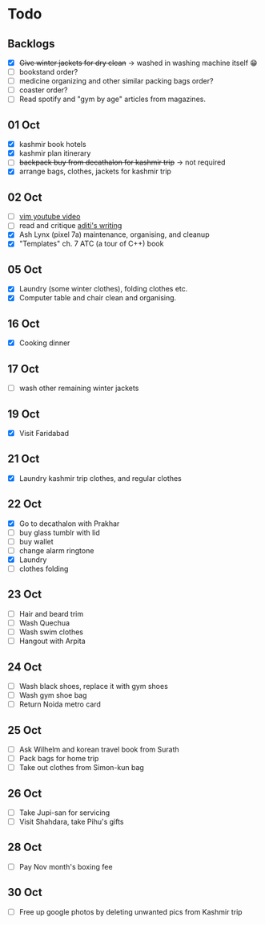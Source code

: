 # Todo

## Backlogs

- [x] ~~Give winter jackets for dry clean~~ -> washed in washing machine itself 😁
- [ ] bookstand order?
- [ ] medicine organizing and other similar packing bags order?
- [ ] coaster order?
- [ ] Read spotify and "gym by age" articles from magazines.

## 01 Oct

- [x] kashmir book hotels
- [x] kashmir plan itinerary
- [ ] ~~backpack buy from decathalon for kashmir trip~~ -> not required
- [x] arrange bags, clothes, jackets for kashmir trip

## 02 Oct

- [ ] [vim youtube video](https://www.youtube.com/watch?v=RZ4p-saaQkc)
- [ ] read and critique [aditi's writing](https://aditiutreja.substack.com/p/life-moves-at-the-speed-of-light)
- [x] Ash Lynx (pixel 7a) maintenance, organising, and cleanup
- [x] "Templates" ch. 7 ATC (a tour of C++) book

## 05 Oct

- [x] Laundry (some winter clothes), folding clothes etc.
- [x] Computer table and chair clean and organising. 

## 16 Oct

- [x] Cooking dinner

## 17 Oct

- [ ] wash other remaining winter jackets

## 19 Oct

- [x] Visit Faridabad

## 21 Oct

- [x] Laundry kashmir trip clothes, and regular clothes

## 22 Oct

- [x] Go to decathalon with Prakhar
- [ ] buy glass tumblr with lid
- [ ] buy wallet
- [ ] change alarm ringtone
- [x] Laundry
- [ ] clothes folding

## 23 Oct

- [ ] Hair and beard trim
- [ ] Wash Quechua
- [ ] Wash swim clothes
- [ ] Hangout with Arpita

## 24 Oct

- [ ] Wash black shoes, replace it with gym shoes
- [ ] Wash gym shoe bag
- [ ] Return Noida metro card

## 25 Oct

- [ ] Ask Wilhelm and korean travel book from Surath
- [ ] Pack bags for home trip
- [ ] Take out clothes from Simon-kun bag

## 26 Oct

- [ ] Take Jupi-san for servicing
- [ ] Visit Shahdara, take Pihu's gifts

## 28 Oct

- [ ] Pay Nov month's boxing fee

## 30 Oct

- [ ] Free up google photos by deleting unwanted pics from Kashmir trip
